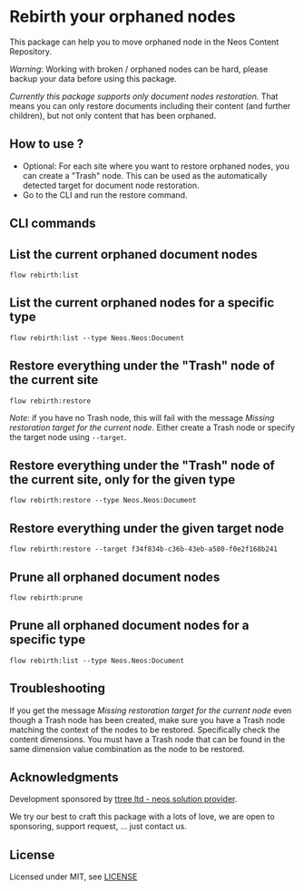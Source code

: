 # Rebirth your orphaned nodes

This package can help you to move orphaned node in the Neos Content Repository.

*Warning*: Working with broken / orphaned nodes can be hard, please backup your data before using this package.

_Currently this package supports only document nodes restoration._ That means you can only restore documents
including their content (and further children), but not only content that has been orphaned.

How to use ?
------------

- Optional: For each site where you want to restore orphaned nodes, you can create a "Trash" node. This can be
  used as the automatically detected target for document node restoration.
- Go to the CLI and run the restore command.

CLI commands
------------

## List the current orphaned document nodes

    flow rebirth:list

## List the current orphaned nodes for a specific type

    flow rebirth:list --type Neos.Neos:Document
    
## Restore everything under the "Trash" node of the current site

    flow rebirth:restore

*Note*: if you have no Trash node, this will fail with the message *Missing restoration target for the current
node*. Either create a Trash node or specify the target node using `--target`.

## Restore everything under the "Trash" node of the current site, only for the given type

    flow rebirth:restore --type Neos.Neos:Document
    
## Restore everything under the given target node

    flow rebirth:restore --target f34f834b-c36b-43eb-a580-f0e2f168b241

## Prune all orphaned document nodes

    flow rebirth:prune

## Prune all orphaned document nodes for a specific type

    flow rebirth:list --type Neos.Neos:Document

Troubleshooting
---------------

If you get the message *Missing restoration target for the current node* even though a Trash node has been
created, make sure you have a Trash node matching the context of the nodes to be restored. Specifically check
the content dimensions. You must have a Trash node that can be found in the same dimension value combination
as the node to be restored.

Acknowledgments
---------------

Development sponsored by [ttree ltd - neos solution provider](http://ttree.ch).

We try our best to craft this package with a lots of love, we are open to
sponsoring, support request, ... just contact us.

License
-------

Licensed under MIT, see [LICENSE](LICENSE)
